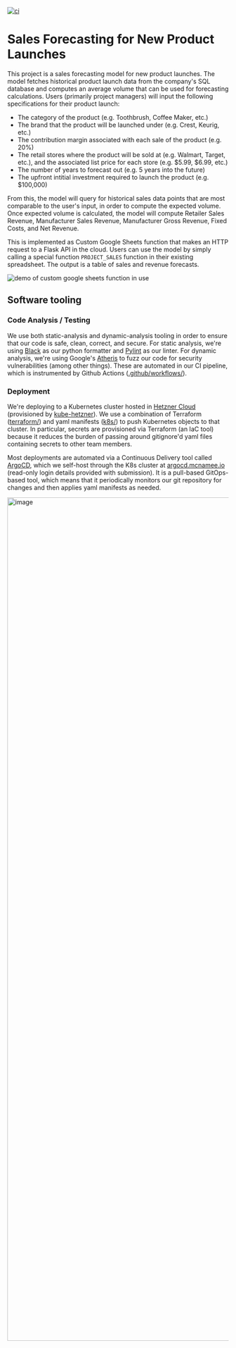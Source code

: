 [![ci](https://github.com/davidmcnamee/cs490-project/actions/workflows/on_push.yaml/badge.svg)](https://github.com/davidmcnamee/cs490-project/actions/workflows/on_push.yaml)

# Sales Forecasting for New Product Launches

This project is a sales forecasting model for new product launches. The model fetches historical product launch data from the company's SQL database and computes an average volume that can be used for forecasting calculations. Users (primarily project managers) will input the following specifications for their product launch:

- The category of the product (e.g. Toothbrush, Coffee Maker, etc.)
- The brand that the product will be launched under (e.g. Crest, Keurig, etc.)
- The contribution margin associated with each sale of the product (e.g. 20%)
- The retail stores where the product will be sold at (e.g. Walmart, Target, etc.), and the associated list price for each store (e.g. $5.99, $6.99, etc.)
- The number of years to forecast out (e.g. 5 years into the future)
- The upfront intitial investment required to launch the product (e.g. $100,000)

From this, the model will query for historical sales data points that are most comparable to the user's input, in order to compute the expected volume. Once expected volume is calculated, the model will compute Retailer Sales Revenue, Manufacturer Sales Revenue, Manufacturer Gross Revenue, Fixed Costs, and Net Revenue.

This is implemented as Custom Google Sheets function that makes an HTTP request to a Flask API in the cloud. Users can use the model by simply calling a special function `PROJECT_SALES` function in their existing spreadsheet. The output is a table of sales and revenue forecasts.

![demo of custom google sheets function in use](demo.gif)


## Software tooling

### Code Analysis / Testing

We use both static-analysis and dynamic-analysis tooling in order to ensure that our code is safe, clean, correct, and secure. For static analysis, we're using [Black](https://github.com/psf/black) as our python formatter and [Pylint](https://pypi.org/project/pylint/) as our linter. For dynamic analysis, we're using Google's [Atheris](https://github.com/google/atheris) to fuzz our code for security vulnerabilities (among other things). These are automated in our CI pipeline, which is instrumented by Github Actions ([.github/workflows/](.github/workflows)).

### Deployment
We're deploying to a Kubernetes cluster hosted in [Hetzner Cloud](https://www.hetzner.com/cloud) (provisioned by [kube-hetzner](https://github.com/kube-hetzner/terraform-hcloud-kube-hetzner)). We use a combination of Terraform ([terraform/](terraform/)) and yaml manifests ([k8s/](k8s/)) to push Kubernetes objects to that cluster. In particular, secrets are provisioned via Terraform (an IaC tool) because it reduces the burden of passing around gitignore'd yaml files containing secrets to other team members. 

Most deployments are automated via a Continuous Delivery tool called [ArgoCD](https://argoproj.github.io/cd/), which we self-host through the K8s cluster at [argocd.mcnamee.io](https://argocd.mcnamee.io) (read-only login details provided with submission). It is a pull-based GitOps-based tool, which means that it periodically monitors our git repository for changes and then applies yaml manifests as needed.

<img width="1916" alt="image" src="https://user-images.githubusercontent.com/16356719/229262909-f90a82bf-41d7-4437-9f46-073452710e13.png">


